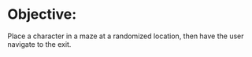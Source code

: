 # Objective:  
Place a character in a maze at a randomized location, then have the user navigate to the exit.

